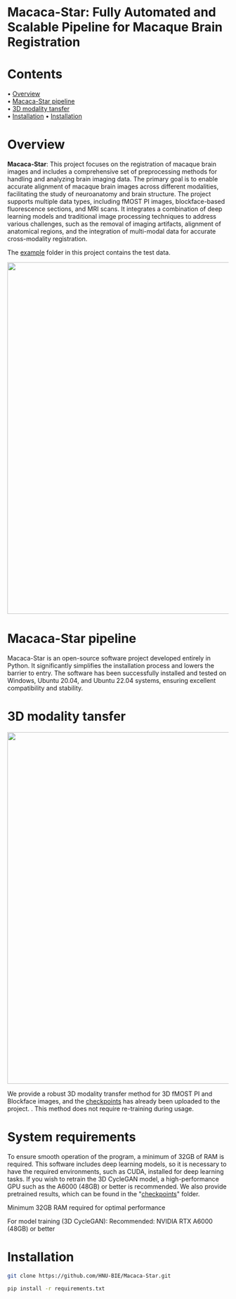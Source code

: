 # Macaca-Star: Fully Automated and Scalable Pipeline for Macaque Brain Registration

# Contents
&#x2022; [Overview](#Overview)  
&#x2022; [Macaca-Star pipeline](#Macaca-Star-pipeline)  
&#x2022; [3D modality tansfer](#3D-modality-tansfer)  
&#x2022; [Installation](#System-requirements) 
&#x2022; [Installation](#Installation)  

# Overview
**Macaca-Star**: This project focuses on the registration of macaque brain images and includes a comprehensive set of preprocessing methods for handling and analyzing brain imaging data. The primary goal is to enable accurate alignment of macaque brain images across different modalities, facilitating the study of neuroanatomy and brain structure. The project supports multiple data types, including fMOST PI images, blockface-based fluorescence sections, and MRI scans. It integrates a combination of deep learning models and traditional image processing techniques to address various challenges, such as the removal of imaging artifacts, alignment of anatomical regions, and the integration of multi-modal data for accurate cross-modality registration.

The [example](./example) folder in this project contains the test data.

<p align="center">
<img src="https://github.com/user-attachments/assets/e850250e-9390-4c54-a3d7-99e8f61e1812" width="800">

# Macaca-Star pipeline
Macaca-Star is an open-source software project developed entirely in Python. It significantly simplifies the installation process and lowers the barrier to entry. The software has been successfully installed and tested on Windows, Ubuntu 20.04, and Ubuntu 22.04 systems, ensuring excellent compatibility and stability.

# 3D modality tansfer
<p align="center">
<img src="https://github.com/user-attachments/assets/6b105954-14e3-4061-953d-311b27d08b62" width="800">

We provide a robust 3D modality transfer method for 3D fMOST PI and Blockface images, and the [checkpoints](./checkpoints) has already been uploaded to the project. . This method does not require re-training during usage.

# System requirements
To ensure smooth operation of the program, a minimum of 32GB of RAM is required. This software includes deep learning models, so it is necessary to have the required environments, such as CUDA, installed for deep learning tasks. If you wish to retrain the 3D CycleGAN model, a high-performance GPU such as the A6000 (48GB) or better is recommended. We also provide pretrained results, which can be found in the "[checkpoints](./checkpoints)" folder.

Minimum 32GB RAM required for optimal performance

For model training (3D CycleGAN):
Recommended: NVIDIA RTX A6000 (48GB) or better

# Installation
```Bash
git clone https://github.com/HNU-BIE/Macaca-Star.git

pip install -r requirements.txt
```
